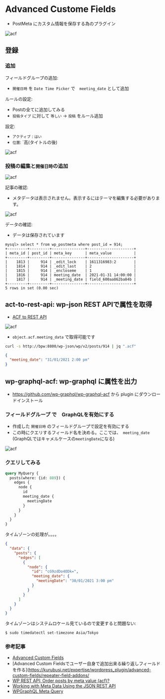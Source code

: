 # Advanced Custome Fields 

- PostMeta にカスタム情報を保存する為のプラグイン

![acf](acf.1.png)


## 登録

### 追加

フィールドグループの追加:

- `開催日時` を `Date Time Picker` で　`meeting_date` として追加

ルールの設定:

- Postの全てに追加してみる
- `投稿タイプ` に対して `等しい` -> `投稿` をルール追加 

設定:

- `アクティブ` : `はい`
- `位置`: `高(タイトルの後)

![acf](acf.2.png)

### 投稿の編集と`開催日時`の追加

![acf](acf.3.png)

記事の確認:

- メタデータは表示されません。表示するにはテーマを編集する必要があります。
  
![acf](acf.4.png)

データの確認:

- データは保存されています

~~~mysql
mysql> select * from wp_postmeta where post_id = 914;
+---------+---------+---------------+---------------------+
| meta_id | post_id | meta_key      | meta_value          |
+---------+---------+---------------+---------------------+
|    1813 |     914 | _edit_lock    | 1611316983:2        |
|    1814 |     914 | _edit_last    | 2                   |
|    1815 |     914 | _encloseme    | 1                   |
|    1816 |     914 | meeting_date  | 2021-01-31 14:00:00 |
|    1817 |     914 | _meeting_date | field_600aa862ba84b |
+---------+---------+---------------+---------------------+
5 rows in set (0.00 sec)
~~~

## act-to-rest-api: wp-json REST APIで属性を取得

- [ACF to REST API](https://nl.wordpress.org/plugins/acf-to-rest-api/)

![acf](acf.rest.1.png)

- `object.acf.meeting_data` で取得可能です

~~~bash
curl -s http://bpw:8800/wp-json/wp/v2/posts/914 | jq ".acf"                     
~~~

~~~json
{
  "meeting_date": "31/01/2021 2:00 pm"
}
~~~

## wp-graphql-acf: wp-graphql に属性を出力

- https://github.com/wp-graphql/wp-graphql-acf から plugin にダウンロードインストール 

### フィールドグループ で　GraphQLを有効にする

- 作成した `開催日時` のフィールドグループで設定を有効にする
- この時にクエリするフィールド名を決める。ここでは、　`meeting_date` (GraphQLではキャメルケースの`meetingDate`になる)

![acf](acf.gql.1.png)

### クエリしてみる

~~~graphql
query MyQuery {
  posts(where: {id: 889}) {
    edges {
      node {
        id
        meeting_date {
          meetingDate
        }
      }
    }
  }
}
~~~

タイムゾーンの処理が。。。。

~~~json
{
  "data": {
    "posts": {
      "edges": [
        {
          "node": {
            "id": "cG9zdDo4ODk=",
            "meeting_date": {
              "meetingDate": "30/01/2021 3:00 pm"
            }
          }
        }
      ]
    }
  }
}
~~~

タイムゾーンはシステムロケール見ているので変更すると問題ない:

~~~bash
$ sudo timedatectl set-timezone Asia/Tokyo
~~~



### 参考記事


- [Advanced Custom Fields](https://ja.wordpress.org/plugins/advanced-custom-fields/)
- [Advanced Custom Fieldsでユーザー自身で追加出来る繰り返しフィールドを作る](https://kurubusi.net/expertise/wordpress_plugin/advanced-custom-fields/repeater-field-addons/
- [WP REST API: Order posts by meta value (acf)?](https://wordpress.stackexchange.com/questions/251037/wp-rest-api-order-posts-by-meta-value-acf)
- [Working with Meta Data Using the JSON REST API](https://torquemag.io/2014/09/working-meta-data-using-json-rest-api/)
- [WPGraphQL Meta Query](https://www.wpgraphql.com/extenstion-plugins/wpgraphql-meta-query/)